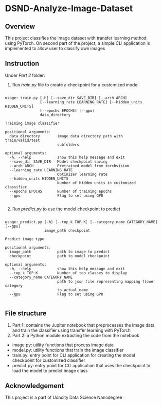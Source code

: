 # DSND-Analyze-Image-Dataset

## Overview
This project classifies the image dataset with transfer learning method using PyTorch. On second part of the project, a simple CLI application is implemented to allow user to classify own images

## Instruction
Under _Part 2_ folder:
1. Run _train.py_ file to create a checkpoint for a customized model
<pre><code>
usage: train.py [-h] [--save_dir SAVE_DIR] [--arch ARCH]
                [--learning_rate LEARNING_RATE] [--hidden_units HIDDEN_UNITS]
                [--epochs EPOCHS] [--gpu]
                data_directory

Training image classifier

positional arguments:
  data_directory        image data directory path with train/valid/test
                        subfolders

optional arguments:
  -h, --help            show this help message and exit
  --save_dir SAVE_DIR   Model checkpoint saving
  --arch ARCH           Pretrained model from torchvision
  --learning_rate LEARNING_RATE
                        Optimizer learning rate
  --hidden_units HIDDEN_UNITS
                        Number of hidden units in customized classifier
  --epochs EPOCHS       Number of training epochs
  --gpu                 Flag to set using GPU

</code></pre>

2. Run _predict.py_ to use the model checkpoint to predict
<pre><code>
usage: predict.py [-h] [--top_k TOP_K] [--category_name CATEGORY_NAME] [--gpu]
                  image_path checkpoint

Predict image type

positional arguments:
  image_path            path to image to predict
  checkpoint            path to model checkpoint

optional arguments:
  -h, --help            show this help message and exit
  --top_k TOP_K         Number of top classes to display
  --category_name CATEGORY_NAME
                        path to json file representing mapping flower category
                        to actual name
  --gpu                 Flag to set using GPU

</code></pre>


## File structure
1. Part 1: contains the Jupiter notebook that preprocesses the image data and train the classifier using transfer learning with PyTorch
2. Part 2: a Python module extracting the code from the notebook
  - image.py: utility functions that process image data
  - model.py: utility functions that train the image classifier
  - train.py: entry point for CLI application for creating the model checkpoint for customized classifier
  - predict.py: entry point for CLI application that uses the checkpoint to load the model to predict image class
 
## Acknowledgement
This project is a part of Udacity Data Science Nanodegree
